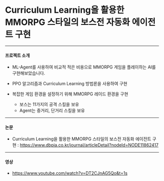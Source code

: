 # Curriculum Learning을 활용한 MMORPG 스타일의 보스전 자동화 에이전트 구현
---
#### 프로젝트 소개

* ML-Agent를 사용하여 비교적 적은 비용으로 MMORPG 게임을 플레이하는 AI를 구현해보았습니다.
  
* PPO 알고리즘과 Curriculum Learning 방법론을 사용하여 구현
  
* 복잡한 게임 환경을 설정하기 위해 MMORPG 레이드 환경을 구현
  * 보스는 11가지의 공격 스킬을 보유
  * Agent는 중거리, 단거리 스킬을 보유
 
---
#### 논문
* Curriculum Learning을 활용한 MMORPG 스타일의 보스전 자동화 에이전트 구현 : <https://www.dbpia.co.kr/journal/articleDetail?nodeId=NODE11862417>

---
#### 영상
* <https://www.youtube.com/watch?v=DT2CJnAG5Qo&t=1s>
